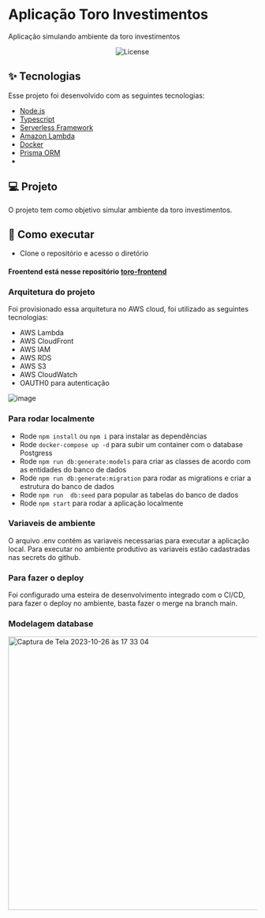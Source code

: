 # Aplicação Toro Investimentos
Aplicação simulando ambiente da toro investimentos
 
<p align="center">
  <img alt="License" src="https://img.shields.io/static/v1?label=license&message=MIT&color=8257E5&labelColor=000000">
</p>

## ✨ Tecnologias

Esse projeto foi desenvolvido com as seguintes tecnologias:

- [Node.js](https://nodejs.org/en/)
- [Typescript](https://www.typescriptlang.org/)
- [Serverless Framework](serverless.com/) 
- [Amazon Lambda](https://aws.amazon.com/pt/lambda/)
- [Docker](https://www.docker.com/)
- [Prisma ORM](https://www.prisma.io/)
- 
## 💻 Projeto

O projeto tem como objetivo simular ambiente da toro investimentos.

## 🚀 Como executar
- Clone o repositório e acesso o diretório

#### Froentend está nesse repositório [toro-frontend](https://github.com/Dionleno/toro-frontend) 

### Arquitetura do projeto
Foi provisionado essa arquitetura no AWS cloud, foi utilizado as seguintes tecnologias:
- AWS Lambda
- AWS CloudFront
- AWS IAM
- AWS RDS
- AWS S3
- AWS CloudWatch
- OAUTH0 para autenticação

![image](https://github.com/Dionleno/toro-microservice-backend/assets/19779057/7151b0be-12db-4b1a-becd-ea9cc243c96f)

### Para rodar localmente
- Rode `npm install` ou `npm i` para instalar as dependências
- Rode `docker-compose up -d` para subir um container com o database Postgress
- Rode `npm run db:generate:models` para criar as classes de acordo com as entidades do banco de dados
- Rode `npm run db:generate:migration` para rodar as migrations e criar a estrutura do banco de dados
- Rode `npm run  db:seed` para popular as tabelas do banco de dados
- Rode `npm start` para rodar a aplicação localmente

### Variaveis de ambiente
O arquivo .env contém as variaveis necessarias para executar a aplicação local. Para executar no ambiente produtivo as variaveis estão cadastradas nas secrets do github.

### Para fazer o deploy
Foi configurado uma esteira de desenvolvimento integrado com o CI/CD, para fazer o deploy no ambiente, basta fazer o merge na branch main.

### Modelagem database
<img width="555" alt="Captura de Tela 2023-10-26 às 17 33 04" src="https://github.com/Dionleno/toro-microservice-backend/assets/19779057/6c8f04ce-88cf-4154-98b5-df165c0f473e">
